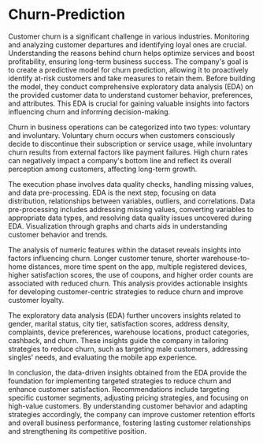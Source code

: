 # Churn-Prediction
Customer churn is a significant challenge in various industries. Monitoring and analyzing customer departures and identifying loyal ones are crucial. Understanding the reasons behind churn helps optimize services and boost profitability, ensuring long-term business success.
The company's goal is to create a predictive model for churn prediction, allowing it to proactively identify at-risk customers and take measures to retain them. Before building the model, they conduct comprehensive exploratory data analysis (EDA) on the provided customer data to understand customer behavior, preferences, and attributes. This EDA is crucial for gaining valuable insights into factors influencing churn and informing decision-making.

Churn in business operations can be categorized into two types: voluntary and involuntary. Voluntary churn occurs when customers consciously decide to discontinue their subscription or service usage, while involuntary churn results from external factors like payment failures. High churn rates can negatively impact a company's bottom line and reflect its overall perception among customers, affecting long-term growth.

The execution phase involves data quality checks, handling missing values, and data pre-processing. EDA is the next step, focusing on data distribution, relationships between variables, outliers, and correlations. Data pre-processing includes addressing missing values, converting variables to appropriate data types, and resolving data quality issues uncovered during EDA. Visualization through graphs and charts aids in understanding customer behavior and trends.

The analysis of numeric features within the dataset reveals insights into factors influencing churn. Longer customer tenure, shorter warehouse-to-home distances, more time spent on the app, multiple registered devices, higher satisfaction scores, the use of coupons, and higher order counts are associated with reduced churn. This analysis provides actionable insights for developing customer-centric strategies to reduce churn and improve customer loyalty.

The exploratory data analysis (EDA) further uncovers insights related to gender, marital status, city tier, satisfaction scores, address density, complaints, device preferences, warehouse locations, product categories, cashback, and churn. These insights guide the company in tailoring strategies to reduce churn, such as targeting male customers, addressing singles' needs, and evaluating the mobile app experience.

In conclusion, the data-driven insights obtained from the EDA provide the foundation for implementing targeted strategies to reduce churn and enhance customer satisfaction. Recommendations include targeting specific customer segments, adjusting pricing strategies, and focusing on high-value customers. By understanding customer behavior and adapting strategies accordingly, the company can improve customer retention efforts and overall business performance, fostering lasting customer relationships and strengthening its competitive position.
